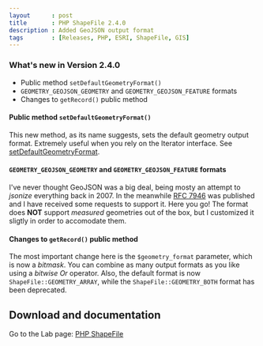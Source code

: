 ```yaml
---
layout      : post
title       : PHP ShapeFile 2.4.0
description : Added GeoJSON output format
tags        : [Releases, PHP, ESRI, ShapeFile, GIS]
---
```



### What's new in Version 2.4.0
- Public method `setDefaultGeometryFormat()`
- `GEOMETRY_GEOJSON_GEOMETRY` and `GEOMETRY_GEOJSON_FEATURE` formats
- Changes to `getRecord()` public method


#### Public method `setDefaultGeometryFormat()`
This new method, as its name suggests, sets the default geometry output format. Extremely useful when you rely on the Iterator interface. See [setDefaultGeometryFormat](/labs/php-shapefile/#setdefaultgeometryformat).

#### `GEOMETRY_GEOJSON_GEOMETRY` and `GEOMETRY_GEOJSON_FEATURE` formats
I've never thought GeoJSON was a big deal, being mosty an attempt to *jsonize* everything back in 2007. In the meanwhile [RFC 7946](https://tools.ietf.org/html/rfc7946) was published and I have received some requests to support it. Here you go!
The format does **NOT** support *measured* geometries out of the box, but I customized it sligtly in order to accomodate them.

#### Changes to `getRecord()` public method
The most important change here is the `$geometry_format` parameter, which is now a *bitmask*. You can combine as many output formats as you like using a *bitwise Or* operator.
Also, the default format is now `ShapeFile::GEOMETRY_ARRAY`, while the `ShapeFile::GEOMETRY_BOTH` format has been deprecated.



## Download and documentation

Go to the Lab page: [PHP ShapeFile](/labs/php-shapefile/)
